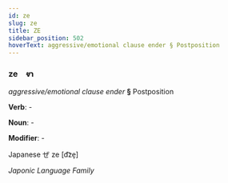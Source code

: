 ```yaml
---
id: ze
slug: ze
title: ZE
sidebar_position: 502
hoverText: aggressive/emotional clause ender § Postposition
---
```


### ze&emsp;<span kind="abugida">ⱴɿ</span>

*aggressive/emotional clause ender* **§** Postposition

**Verb**: -

**Noun**: -

**Modifier**: -

Japanese ぜ ze [d͡ze̞]

*Japonic Language Family*